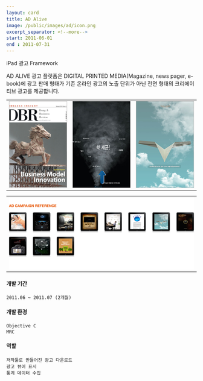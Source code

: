 ```yaml
---
layout: card
title: AD Alive
image: /public/images/ad/icon.png
excerpt_separator: <!--more-->
start: 2011-06-01
end : 2011-07-31
---
```

iPad 광고 Framework
<!--more-->
AD ALIVE 광고 플렛폼은 DIGITAL PRINTED MEDIA(Magazine, news pager, e-book)에 광고 판매 형태가 기존 온라인 광고의 노출 단위가 아닌 전면 형태의 크리에이티브 광고를 제공합니다.

<table>
<tr>
<td>
<img src="/public/images/ad/ad_04.png">
</td>
<td>
<img src="/public/images/ad/ad_03.png">
</td>
<td>
<img src="/public/images/ad/ad_02.png">
</td>
</tr>
</table>
<table>
<tr>
<td>
<img src="/public/images/ad/ad_01.png">
</td>
</tr>
</table>

#### 개발 기간
    2011.06 ~ 2011.07 (2개월)

#### 개발 환경
    Objective C
    MRC

#### 역할
    저작툴로 만들어진 광고 다운로드
    광고 뷰어 표시
    통계 데이터 수집
